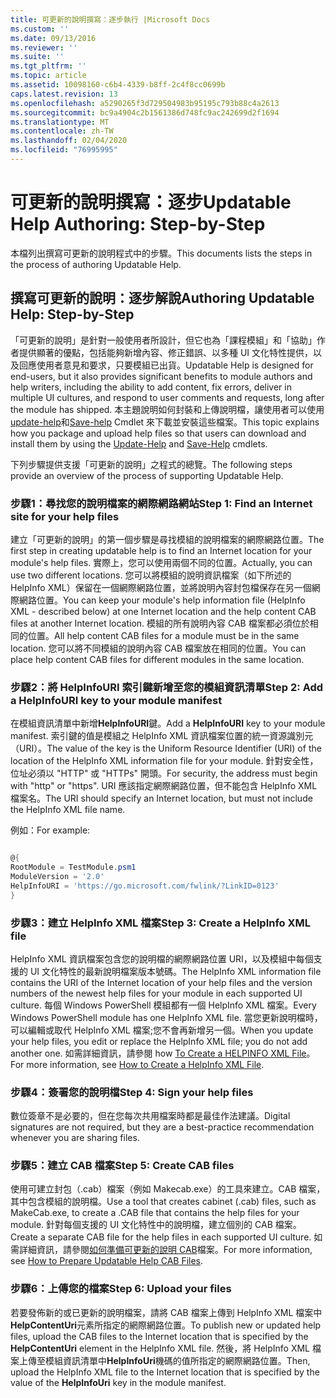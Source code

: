 ```yaml
---
title: 可更新的說明撰寫：逐步執行 |Microsoft Docs
ms.custom: ''
ms.date: 09/13/2016
ms.reviewer: ''
ms.suite: ''
ms.tgt_pltfrm: ''
ms.topic: article
ms.assetid: 10098160-c6b4-4339-b8ff-2c4f8cc0699b
caps.latest.revision: 13
ms.openlocfilehash: a5290265f3d729504983b95195c793b88c4a2613
ms.sourcegitcommit: bc9a4904c2b1561386d748fc9ac242699d2f1694
ms.translationtype: MT
ms.contentlocale: zh-TW
ms.lasthandoff: 02/04/2020
ms.locfileid: "76995995"
---
```

# <a name="updatable-help-authoring-step-by-step"></a><span data-ttu-id="b4dee-102">可更新的說明撰寫：逐步</span><span class="sxs-lookup"><span data-stu-id="b4dee-102">Updatable Help Authoring: Step-by-Step</span></span>

<span data-ttu-id="b4dee-103">本檔列出撰寫可更新的說明程式中的步驟。</span><span class="sxs-lookup"><span data-stu-id="b4dee-103">This documents lists the steps in the process of authoring Updatable Help.</span></span>

## <a name="authoring-updatable-help-step-by-step"></a><span data-ttu-id="b4dee-104">撰寫可更新的說明：逐步解說</span><span class="sxs-lookup"><span data-stu-id="b4dee-104">Authoring Updatable Help: Step-by-Step</span></span>

<span data-ttu-id="b4dee-105">「可更新的說明」是針對一般使用者所設計，但它也為「課程模組」和「協助」作者提供顯著的優點，包括能夠新增內容、修正錯誤、以多種 UI 文化特性提供，以及回應使用者意見和要求，只要模組已出貨。</span><span class="sxs-lookup"><span data-stu-id="b4dee-105">Updatable Help is designed for end-users, but it also provides significant benefits to module authors and help writers, including the ability to add content, fix errors, deliver in multiple UI cultures, and respond to user comments and requests, long after the module has shipped.</span></span> <span data-ttu-id="b4dee-106">本主題說明如何封裝和上傳說明檔，讓使用者可以使用[update-help](/powershell/module/Microsoft.PowerShell.Core/Update-Help)和[Save-help](/powershell/module/Microsoft.PowerShell.Core/Save-Help) Cmdlet 來下載並安裝這些檔案。</span><span class="sxs-lookup"><span data-stu-id="b4dee-106">This topic explains how you package and upload help files so that users can download and install them by using the [Update-Help](/powershell/module/Microsoft.PowerShell.Core/Update-Help) and [Save-Help](/powershell/module/Microsoft.PowerShell.Core/Save-Help) cmdlets.</span></span>

<span data-ttu-id="b4dee-107">下列步驟提供支援「可更新的說明」之程式的總覽。</span><span class="sxs-lookup"><span data-stu-id="b4dee-107">The following steps provide an overview of the process of supporting Updatable Help.</span></span>

### <a name="step-1-find-an-internet-site-for-your-help-files"></a><span data-ttu-id="b4dee-108">步驟1：尋找您的說明檔案的網際網路網站</span><span class="sxs-lookup"><span data-stu-id="b4dee-108">Step 1: Find an Internet site for your help files</span></span>

<span data-ttu-id="b4dee-109">建立「可更新的說明」的第一個步驟是尋找模組的說明檔案的網際網路位置。</span><span class="sxs-lookup"><span data-stu-id="b4dee-109">The first step in creating updatable help is to find an Internet location for your module's help files.</span></span> <span data-ttu-id="b4dee-110">實際上，您可以使用兩個不同的位置。</span><span class="sxs-lookup"><span data-stu-id="b4dee-110">Actually, you can use two different locations.</span></span> <span data-ttu-id="b4dee-111">您可以將模組的說明資訊檔案（如下所述的 HelpInfo XML）保留在一個網際網路位置，並將說明內容封包檔保存在另一個網際網路位置。</span><span class="sxs-lookup"><span data-stu-id="b4dee-111">You can keep your module's help information file (HelpInfo XML - described below) at one Internet location and the help content CAB files at another Internet location.</span></span> <span data-ttu-id="b4dee-112">模組的所有說明內容 CAB 檔案都必須位於相同的位置。</span><span class="sxs-lookup"><span data-stu-id="b4dee-112">All help content CAB files for a module must be in the same location.</span></span> <span data-ttu-id="b4dee-113">您可以將不同模組的說明內容 CAB 檔案放在相同的位置。</span><span class="sxs-lookup"><span data-stu-id="b4dee-113">You can place help content CAB files for different modules in the same location.</span></span>

### <a name="step-2-add-a-helpinfouri-key-to-your-module-manifest"></a><span data-ttu-id="b4dee-114">步驟2：將 HelpInfoURI 索引鍵新增至您的模組資訊清單</span><span class="sxs-lookup"><span data-stu-id="b4dee-114">Step 2: Add a HelpInfoURI key to your module manifest</span></span>

<span data-ttu-id="b4dee-115">在模組資訊清單中新增**HelpInfoURI**鍵。</span><span class="sxs-lookup"><span data-stu-id="b4dee-115">Add a **HelpInfoURI** key to your module manifest.</span></span> <span data-ttu-id="b4dee-116">索引鍵的值是模組之 HelpInfo XML 資訊檔案位置的統一資源識別元（URI）。</span><span class="sxs-lookup"><span data-stu-id="b4dee-116">The value of the key is the Uniform Resource Identifier (URI) of the location of the HelpInfo XML information file for your module.</span></span> <span data-ttu-id="b4dee-117">針對安全性，位址必須以 "HTTP" 或 "HTTPs" 開頭。</span><span class="sxs-lookup"><span data-stu-id="b4dee-117">For security, the address must begin with "http" or "https".</span></span> <span data-ttu-id="b4dee-118">URI 應該指定網際網路位置，但不能包含 HelpInfo XML 檔案名。</span><span class="sxs-lookup"><span data-stu-id="b4dee-118">The URI should specify an Internet location, but must not include the HelpInfo XML file name.</span></span>

<span data-ttu-id="b4dee-119">例如：</span><span class="sxs-lookup"><span data-stu-id="b4dee-119">For example:</span></span>

```powershell

@{
RootModule = TestModule.psm1
ModuleVersion = '2.0'
HelpInfoURI = 'https://go.microsoft.com/fwlink/?LinkID=0123'
}
```

### <a name="step-3-create-a-helpinfo-xml-file"></a><span data-ttu-id="b4dee-120">步驟3：建立 HelpInfo XML 檔案</span><span class="sxs-lookup"><span data-stu-id="b4dee-120">Step 3: Create a HelpInfo XML file</span></span>

<span data-ttu-id="b4dee-121">HelpInfo XML 資訊檔案包含您的說明檔的網際網路位置 URI，以及模組中每個支援的 UI 文化特性的最新說明檔案版本號碼。</span><span class="sxs-lookup"><span data-stu-id="b4dee-121">The HelpInfo XML information file contains the URI of the Internet location of your help files and the version numbers of the newest help files for your module in each supported UI culture.</span></span> <span data-ttu-id="b4dee-122">每個 Windows PowerShell 模組都有一個 HelpInfo XML 檔案。</span><span class="sxs-lookup"><span data-stu-id="b4dee-122">Every Windows PowerShell module has one HelpInfo XML file.</span></span> <span data-ttu-id="b4dee-123">當您更新說明檔時，可以編輯或取代 HelpInfo XML 檔案;您不會再新增另一個。</span><span class="sxs-lookup"><span data-stu-id="b4dee-123">When you update your help files, you edit or replace the HelpInfo XML file; you do not add another one.</span></span> <span data-ttu-id="b4dee-124">如需詳細資訊，請參閱 how [To Create a HELPINFO XML File](./how-to-create-a-helpinfo-xml-file.md)。</span><span class="sxs-lookup"><span data-stu-id="b4dee-124">For more information, see [How to Create a HelpInfo XML File](./how-to-create-a-helpinfo-xml-file.md).</span></span>

### <a name="step-4-sign-your-help-files"></a><span data-ttu-id="b4dee-125">步驟4：簽署您的說明檔</span><span class="sxs-lookup"><span data-stu-id="b4dee-125">Step 4: Sign your help files</span></span>

<span data-ttu-id="b4dee-126">數位簽章不是必要的，但在您每次共用檔案時都是最佳作法建議。</span><span class="sxs-lookup"><span data-stu-id="b4dee-126">Digital signatures are not required, but they are a best-practice recommendation whenever you are sharing files.</span></span>

### <a name="step-5-create-cab-files"></a><span data-ttu-id="b4dee-127">步驟5：建立 CAB 檔案</span><span class="sxs-lookup"><span data-stu-id="b4dee-127">Step 5: Create CAB files</span></span>

<span data-ttu-id="b4dee-128">使用可建立封包（.cab）檔案（例如 Makecab.exe）的工具來建立。CAB 檔案，其中包含模組的說明檔。</span><span class="sxs-lookup"><span data-stu-id="b4dee-128">Use a tool that creates cabinet (.cab) files, such as MakeCab.exe, to create a .CAB file that contains the help files for your module.</span></span> <span data-ttu-id="b4dee-129">針對每個支援的 UI 文化特性中的說明檔，建立個別的 CAB 檔案。</span><span class="sxs-lookup"><span data-stu-id="b4dee-129">Create a separate CAB file for the help files in each supported UI culture.</span></span> <span data-ttu-id="b4dee-130">如需詳細資訊，請參閱[如何準備可更新的說明 CAB](./how-to-prepare-updatable-help-cab-files.md)檔案。</span><span class="sxs-lookup"><span data-stu-id="b4dee-130">For more information, see [How to Prepare Updatable Help CAB Files](./how-to-prepare-updatable-help-cab-files.md).</span></span>

### <a name="step-6-upload-your-files"></a><span data-ttu-id="b4dee-131">步驟6：上傳您的檔案</span><span class="sxs-lookup"><span data-stu-id="b4dee-131">Step 6: Upload your files</span></span>

<span data-ttu-id="b4dee-132">若要發佈新的或已更新的說明檔案，請將 CAB 檔案上傳到 HelpInfo XML 檔案中**HelpContentUri**元素所指定的網際網路位置。</span><span class="sxs-lookup"><span data-stu-id="b4dee-132">To publish new or updated help files, upload the CAB files to the Internet location that is specified by the **HelpContentUri** element in the HelpInfo XML file.</span></span> <span data-ttu-id="b4dee-133">然後，將 HelpInfo XML 檔案上傳至模組資訊清單中**HelpInfoUri**機碼的值所指定的網際網路位置。</span><span class="sxs-lookup"><span data-stu-id="b4dee-133">Then, upload the HelpInfo XML file to the Internet location that is specified by the value of the **HelpInfoUri** key in the module manifest.</span></span>
